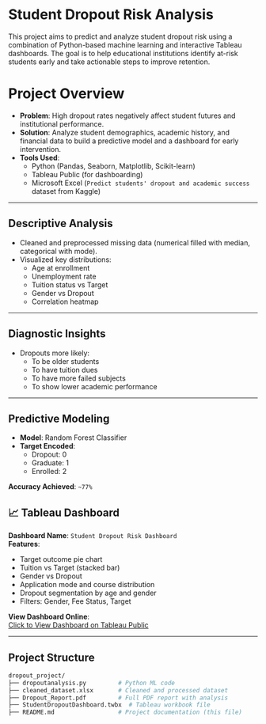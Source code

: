 # Student Dropout Risk Analysis

This project aims to predict and analyze student dropout risk using a combination of Python-based machine learning and interactive Tableau dashboards.
The goal is to help educational institutions identify at-risk students early and take actionable steps to improve retention.


# Project Overview

- **Problem**: High dropout rates negatively affect student futures and institutional performance.
- **Solution**: Analyze student demographics, academic history, and financial data to build a predictive model and a dashboard for early intervention.
- **Tools Used**:
  - Python (Pandas, Seaborn, Matplotlib, Scikit-learn)
  - Tableau Public (for dashboarding)
  - Microsoft Excel (`Predict students' dropout and academic success` dataset from Kaggle)

---

##  Descriptive Analysis

- Cleaned and preprocessed missing data (numerical filled with median, categorical with mode).
- Visualized key distributions:
  - Age at enrollment
  - Unemployment rate
  - Tuition status vs Target
  - Gender vs Dropout
  - Correlation heatmap

---

## Diagnostic Insights

- Dropouts more likely:
  - To be older students
  - To have tuition dues
  - To have more failed subjects
  - To show lower academic performance

---

## Predictive Modeling

- **Model**: Random Forest Classifier
- **Target Encoded**:
  - Dropout: 0
  - Graduate: 1
  - Enrolled: 2

**Accuracy Achieved**: `~77%`
## 📈 Tableau Dashboard

**Dashboard Name**: `Student Dropout Risk Dashboard`  
**Features**:
- Target outcome pie chart
- Tuition vs Target (stacked bar)
- Gender vs Dropout
- Application mode and course distribution
- Dropout segmentation by age and gender
- Filters: Gender, Fee Status, Target

 **View Dashboard Online**:  
 [Click to View Dashboard on Tableau Public](https://public.tableau.com/app/profile/naga.anusha.pusuluri/vizzes)

---

## Project Structure

```bash
dropout_project/
├── dropoutanalysis.py         # Python ML code
├── cleaned_dataset.xlsx       # Cleaned and processed dataset
├── Dropout_Report.pdf         # Full PDF report with analysis
├── StudentDropoutDashboard.twbx  # Tableau workbook file
├── README.md                  # Project documentation (this file)

